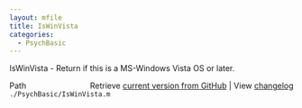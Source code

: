 ```yaml
---
layout: mfile
title: IsWinVista
categories:
  - PsychBasic
---
```


IsWinVista \- Return if this is a MS\-Windows Vista OS or later.



<div class="code_header" style="text-align:right;">
  <span style="float:left;">Path&nbsp;&nbsp;</span> <span class="counter">Retrieve <a href=
  "https://raw.github.com/Psychtoolbox-3/Psychtoolbox-3/beta/./PsychBasic/IsWinVista.m">current version from GitHub</a> | View <a href=
  "https://github.com/Psychtoolbox-3/Psychtoolbox-3/commits/beta/./PsychBasic/IsWinVista.m">changelog</a></span>
</div>
<div class="code">
  <code>./PsychBasic/IsWinVista.m</code>
</div>
